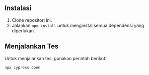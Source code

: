 
## Instalasi

1. Clone repositori ini.
2. Jalankan `npm install` untuk menginstal semua dependensi yang diperlukan.

## Menjalankan Tes

Untuk menjalankan tes, gunakan perintah berikut:

```sh
npx cypress open
